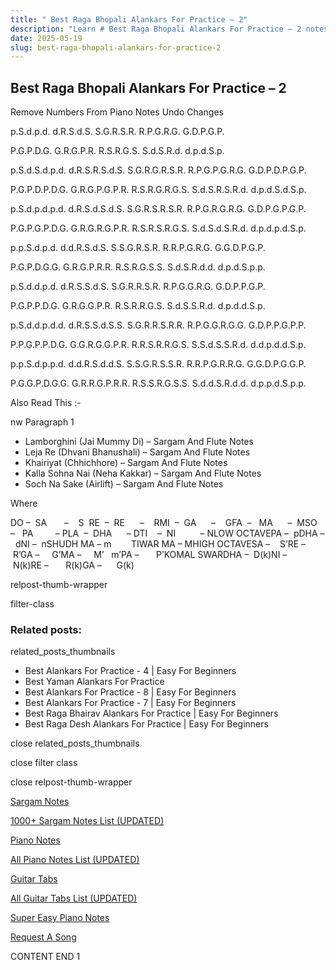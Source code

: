 ```yaml
---
title: " Best Raga Bhopali Alankars For Practice – 2"
description: "Learn # Best Raga Bhopali Alankars For Practice – 2 notes, sargam, harmonium notations and flute notes. Easy step-by-step tutorial for beginners."
date: 2025-05-19
slug: best-raga-bhopali-alankars-for-practice-2
---
```


## Best Raga Bhopali Alankars For Practice – 2

Remove Numbers From Piano Notes
Undo Changes

p.S.d.p.d. d.R.S.d.S. S.G.R.S.R. R.P.G.R.G. G.D.P.G.P.

P.G.P.D.G. G.R.G.P.R. R.S.R.G.S. S.d.S.R.d. d.p.d.S.p.

p.S.d.S.d.p.d. d.R.S.R.S.d.S. S.G.R.G.R.S.R. R.P.G.P.G.R.G. G.D.P.D.P.G.P.

P.G.P.D.P.D.G. G.R.G.P.G.P.R. R.S.R.G.R.G.S. S.d.S.R.S.R.d. d.p.d.S.d.S.p.

p.S.d.p.d.p.d. d.R.S.d.S.d.S. S.G.R.S.R.S.R. R.P.G.R.G.R.G. G.D.P.G.P.G.P.

P.G.P.G.P.D.G. G.R.G.R.G.P.R. R.S.R.S.R.G.S. S.d.S.d.S.R.d. d.p.d.p.d.S.p.

p.p.S.d.p.d. d.d.R.S.d.S. S.S.G.R.S.R. R.R.P.G.R.G. G.G.D.P.G.P.

P.G.P.D.G.G. G.R.G.P.R.R. R.S.R.G.S.S. S.d.S.R.d.d. d.p.d.S.p.p.

p.S.d.d.p.d. d.R.S.S.d.S. S.G.R.R.S.R. R.P.G.G.R.G. G.D.P.P.G.P.

P.G.P.P.D.G. G.R.G.G.P.R. R.S.R.R.G.S. S.d.S.S.R.d. d.p.d.d.S.p.

p.S.d.d.p.d.d. d.R.S.S.d.S.S. S.G.R.R.S.R.R. R.P.G.G.R.G.G. G.D.P.P.G.P.P.

P.P.G.P.P.D.G. G.G.R.G.G.P.R. R.R.S.R.R.G.S. S.S.d.S.S.R.d. d.d.p.d.d.S.p.

p.p.S.d.p.p.d. d.d.R.S.d.d.S. S.S.G.R.S.S.R. R.R.P.G.R.R.G. G.G.D.P.G.G.P.

P.G.G.P.D.G.G. G.R.R.G.P.R.R. R.S.S.R.G.S.S. S.d.d.S.R.d.d. d.p.p.d.S.p.p.

Also Read This :-

nw Paragraph 1

- Lamborghini (Jai Mummy Di) – Sargam And Flute Notes
- Leja Re (Dhvani Bhanushali) – Sargam And Flute Notes
- Khairiyat (Chhichhore) – Sargam And Flute Notes
- Kalla Sohna Nai (Neha Kakkar) – Sargam And Flute Notes
- Soch Na Sake (Airlift) – Sargam And Flute Notes

Where

DO –  SA       –    S  RE  –  RE      –    RMI  –  GA      –    GFA  –   MA      –  MSO  –   PA         – PLA  –  DHA      – DTI    –  NI          – NLOW OCTAVEPA –  pDHA –  dNI –  nSHUDH MA – m        TIWAR MA – MHIGH OCTAVESA –    S’RE –     R’GA –     G’MA –     M’   m’PA –       P’KOMAL SWARDHA –  D(k)NI –       N(k)RE –       R(k)GA –      G(k)

relpost-thumb-wrapper

filter-class

### Related posts:

related_posts_thumbnails

- Best Alankars For Practice - 4 | Easy For Beginners
- Best Yaman Alankars For Practice
- Best Alankars For Practice - 8 | Easy For Beginners
- Best Alankars For Practice - 7 | Easy For Beginners
- Best Raga Bhairav Alankars For Practice | Easy For Beginners
- Best Raga Desh Alankars For Practice | Easy For Beginners

close related_posts_thumbnails

close filter class

close relpost-thumb-wrapper

[Sargam Notes](/sargam-notes.html)

[1000+ Sargam Notes List (UPDATED)](/all-songs-list-sargam-notes.html)

[Piano Notes](/piano-notes.html)

[All Piano Notes List (UPDATED)](/all-songs-list-piano-notes.html)

[Guitar Tabs](/guitar-tabs.html)

[All Guitar Tabs List (UPDATED)](/all-songs-list-guitar-tabs.html)

[Super Easy Piano Notes](https://studywall.in/)

[Request A Song](/request-a-song.html)

CONTENT END 1

